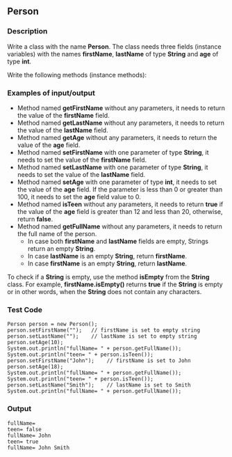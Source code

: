 ## Person

### Description

Write a class with the name <b>Person</b>. The class needs three fields (instance variables) with the names <b>firstName</b>, <b>lastName</b> of type <b>String</b> and <b>age</b> of type <b>int</b>.

Write the following methods (instance methods):

### Examples of input/output

<ul>
<li>Method named <b>getFirstName</b> without any parameters, it needs to return the value of the <b>firstName</b> field.</li>
<li>Method named <b>getLastName</b> without any parameters, it needs to return the value of the <b>lastName</b> field.</li>
<li>Method named <b>getAge</b> without any parameters, it needs to return the value of the <b>age</b> field.</li>
<li>Method named <b>setFirstName</b> with one parameter of type <b>String</b>, it needs to set the value of the <b>firstName</b> field.</li>
<li>Method named <b>setLastName</b> with one parameter of type <b>String</b>, it needs to set the value of the <b>lastName</b> field.</li>
<li>Method named <b>setAge</b> with one parameter of type <b>int</b>, it needs to set the value of the <b>age</b> field. If the parameter is less than 0 or greater than 100, it needs to set the <b>age</b> field value to 0.</li>
<li>Method named <b>isTeen</b> without any parameters, it needs to return <b>true</b> if the value of the <b>age</b> field is greater than 12 and less than 20, otherwise, return <b>false</b>.</li>
<li>Method named <b>getFullName</b> without any parameters, it needs to return the full name of the person.
<ul>
<li>In case both <b>firstName</b> and <b>lastName</b> fields are empty, Strings return an empty <b>String</b>.</li>
<li>In case <b>lastName</b> is an empty <b>String</b>, return <b>firstName</b>.</li>
<li>In case <b>firstName</b> is an empty <b>String</b>, return <b>lastName</b>.</li>
</ul>
</li>
</ul>

To check if a <b>String</b> is empty, use the method <b>isEmpty</b> from the <b>String</b> class. For example, <b>firstName.isEmpty()</b> returns <b>true</b> if the <b>String</b> is empty or in other words, when the <b>String</b> does not contain any characters.

### Test Code

    Person person = new Person();
    person.setFirstName("");   // firstName is set to empty string
    person.setLastName("");    // lastName is set to empty string
    person.setAge(10);
    System.out.println("fullName= " + person.getFullName());
    System.out.println("teen= " + person.isTeen());
    person.setFirstName("John");    // firstName is set to John
    person.setAge(18);
    System.out.println("fullName= " + person.getFullName());
    System.out.println("teen= " + person.isTeen());
    person.setLastName("Smith");    // lastName is set to Smith
    System.out.println("fullName= " + person.getFullName());

### Output

    fullName=
    teen= false
    fullName= John
    teen= true
    fullName= John Smith
